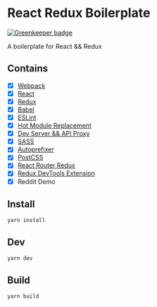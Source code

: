 # React Redux Boilerplate

[![Greenkeeper badge](https://badges.greenkeeper.io/zanjs/react-redux-boilerplate.svg)](https://greenkeeper.io/)

A boilerplate for React && Redux

## Contains

- [x] [Webpack](https://webpack.github.io)
- [x] [React](https://facebook.github.io/react/)
- [x] [Redux](https://github.com/reactjs/redux)
- [x] [Babel](https://babeljs.io/)
- [x] [ESLint](http://eslint.org/)
- [x] [Hot Module Replacement](https://webpack.github.io/docs/hot-module-replacement.html)
- [x] [Dev Server && API Proxy](https://webpack.github.io/docs/webpack-dev-server.html)
- [x] [SASS](http://sass-lang.com/)
- [x] [Autoprefixer](https://github.com/postcss/autoprefixer)
- [x] [PostCSS](https://github.com/postcss/postcss)
- [x] [React Router Redux](https://github.com/reactjs/react-router-redux)
- [x] [Redux DevTools Extension](https://github.com/zalmoxisus/redux-devtools-extension)
- [x] Reddit Demo

## Install

`yarn install`

## Dev

`yarn dev`

## Build

`yarn build`
